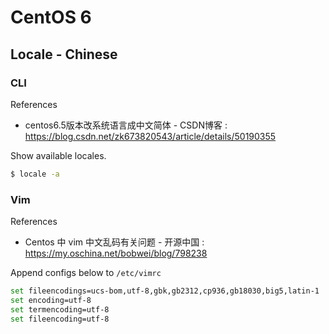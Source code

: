 # CentOS 6

## Locale - Chinese

### CLI

References

- centos6.5版本改系统语言成中文简体 - CSDN博客 : https://blog.csdn.net/zk673820543/article/details/50190355

Show available locales.

```bash
$ locale -a
```

### Vim

References

- Centos 中 vim 中文乱码有关问题 - 开源中国 : https://my.oschina.net/bobwei/blog/798238

Append configs below to `/etc/vimrc`

```bash
set fileencodings=ucs-bom,utf-8,gbk,gb2312,cp936,gb18030,big5,latin-1
set encoding=utf-8
set termencoding=utf-8
set fileencoding=utf-8
```

